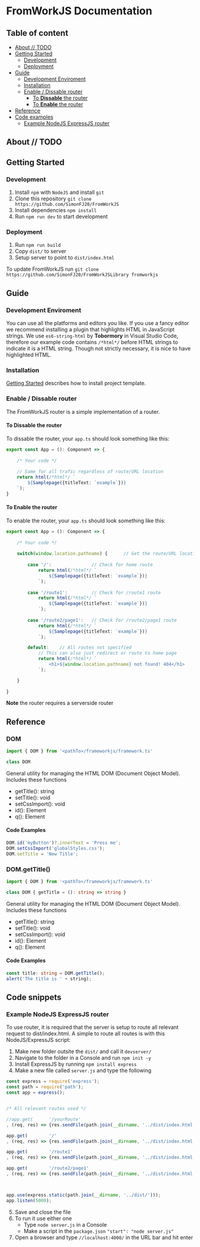 # FromWorkJS Documentation

## Table of content
- [About    // TODO](#about-------todo)
- [Getting Started](#getting-started)
  * [Development](#development)
  * [Deployment](#deployment)
- [Guide](#guide)
  * [Development Enviroment](#development-enviroment)
  * [Installation](#installation)
  * [Enable / Dissable router](#enable---dissable-router)
    + [To **Dissable** the router](#to---dissable---the-router)
    + [To **Enable** the router](#to---enable---the-router)
- [Reference](#reference)
- [Code examples](#code-examples)
  * [Example NodeJS ExpressJS router](#Example-NodeJS-ExpressJS-router)



## About    // TODO




## Getting Started

### Development
1. Install `npm` with `NodeJS` and install `git`
2. Clone this repository `git clone https://github.com/SimonFJ20/FromWorkJS`
3. Install dependencies `npm install`
4. Run `npm run dev` to start development

### Deployment
1. Run `npm run build`
2. Copy `dist/` to server
3. Setup server to point to `dist/index.html`

To update FromWorkJS run `git clone https://github.com/SimonFJ20/FromWorkJSLibrary fromworkjs`






## Guide


### Development Enviroment
You can use all the platforms and editors you like. If you use a fancy editor we recommend installing a plugin that highlights HTML in JavaScript strings. We use `es6-string-html` by **Tobormory** in Visual Studio Code, therefore our example code contains `/*html*/` before HTML strings to indicate it is a HTML string. Though not strictly necessary, it is nice to have highlighted HTML.



### Installation

[Getting Started](#getting-started) describes how to install project template.



### Enable / Dissable router

The FromWorkJS router is a simple implementation of a router.

#### To **Dissable** the router
To dissable the router, your `app.ts` should look something like this:
```typescript
export const App = (): Component => {
    
    /* Your code */
    
    // Same for all trafic regardless of route/URL location 
    return html(/*html*/ `
        ${Samplepage({titleText: `example`})}
    `); 
}
```

#### To **Enable** the router
To enable the router, your `app.ts` should look something like this:
```typescript
export const App = (): Component => {
    
    /* Your code */
    
    switch(window.location.pathname) {      // Get the route/URL location
    
        case '/':               // Check for home route
            return html(/*html*/ `
                ${Samplepage({titleText: `example`})}
            `);
            
        case '/route1':         // Check for /route1 route
            return html(/*html*/ `
                ${Samplepage({titleText: `example`})}
            `);
            
        case '/route2/page1':   // Check for /route2/page1 route
            return html(/*html*/ `
                ${Samplepage({titleText: `example`})}
            `);

        default:    // All routes not specified
            // This can also just redirect or route to home page
            return html(/*html*/ `
                <h1>${window.location.pathname} not found! 404</h1>
            `);

    }
    
}
```
**Note** the router requires a serverside router



## Reference




### DOM
```typescript
import { DOM } from '<pathTo>/frameworkjs/framework.ts'
```
```typescript
class DOM
```
General utility for managing the HTML DOM (Document Object Model).
Includes these functions
* getTitle(): string
* setTitle(): void
* setCssImport(): void
* id(): Element
* q(): Element

#### Code Examples
```typescript
DOM.id('myButton')?.innerText = 'Press me';
DOM.setCssImport('globalStyles.css');
DOM.setTitle = 'New Title';
```





### DOM.getTitle()
```typescript
import { DOM } from '<pathTo>/frameworkjs/framework.ts'
```
```typescript
class DOM { getTitle = (): string => string }
```
General utility for managing the HTML DOM (Document Object Model).
Includes these functions
* getTitle(): string
* setTitle(): void
* setCssImport(): void
* id(): Element
* q(): Element

#### Code Examples
```typescript
const title: string = DOM.getTitle();
alert('The title is ' + string);
```






## Code snippets

### Example NodeJS ExpressJS router
To use router, it is required that the server is setup to route all relevant request to dist/index.html.
A simple to route all routes is with this NodeJS/ExpressJS script:
1. Make new folder outsite the `dist/` and call it `devserver/`
2. Navigate to the folder in a Console and run `npm init -y`
3. Install ExpressJS by running `npm install express`
4. Make a new file called `server.js` and type the following

```javascript
const express = require('express');
const path = require('path');
const app = express();


/* All relevant routes used */

//app.get(      '/yourRoute'
, (req, res) => {res.sendFile(path.join(__dirname, '../dist/index.html'))});

app.get(        '/'
, (req, res) => {res.sendFile(path.join(__dirname, '../dist/index.html'))});

app.get(        '/route1'
, (req, res) => {res.sendFile(path.join(__dirname, '../dist/index.html'))});

app.get(        '/route2/page1'
, (req, res) => {res.sendFile(path.join(__dirname, '../dist/index.html'))});



app.use(express.static(path.join(__dirname, '../dist/')));
app.listen(5000);
```

5. Save and close the file
6. To run it use either one
    * Type `node server.js` in a Console
    * Make a script in the `package.json` `"start": "node server.js"`
7. Open a browser and type `//localhost:4000/` in the URL bar and hit enter


